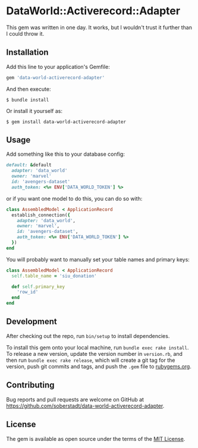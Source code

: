# DataWorld::Activerecord::Adapter

This gem was written in one day. It works, but I wouldn't trust it further than I could throw it.

## Installation

Add this line to your application's Gemfile:

```ruby
gem 'data-world-activerecord-adapter'
```

And then execute:

    $ bundle install

Or install it yourself as:

    $ gem install data-world-activerecord-adapter

## Usage

Add something like this to your database config:
```ruby
default: &default
  adapter: 'data_world'
  owner: 'marvel'
  id: 'avengers-dataset'
  auth_token: <%= ENV['DATA_WORLD_TOKEN'] %>
```

or if you want one model to do this, you can do so with:
```ruby
class AssembledModel < ApplicationRecord
  establish_connection({
    adapter: 'data_world',
    owner: 'marvel',
    id: 'avengers-dataset',
    auth_token: <%= ENV['DATA_WORLD_TOKEN'] %>
  })
end
```

You will probably want to manually set your table names and primary keys:
```ruby
class AssembledModel < ApplicationRecord
  self.table_name = 'siu_donation'

  def self.primary_key
    'row_id'
  end
end
```

## Development

After checking out the repo, run `bin/setup` to install dependencies.

To install this gem onto your local machine, run `bundle exec rake install`. To release a new version, update the version number in `version.rb`, and then run `bundle exec rake release`, which will create a git tag for the version, push git commits and tags, and push the `.gem` file to [rubygems.org](https://rubygems.org).

## Contributing

Bug reports and pull requests are welcome on GitHub at https://github.com/soberstadt/data-world-activerecord-adapter.


## License

The gem is available as open source under the terms of the [MIT License](https://opensource.org/licenses/MIT).

